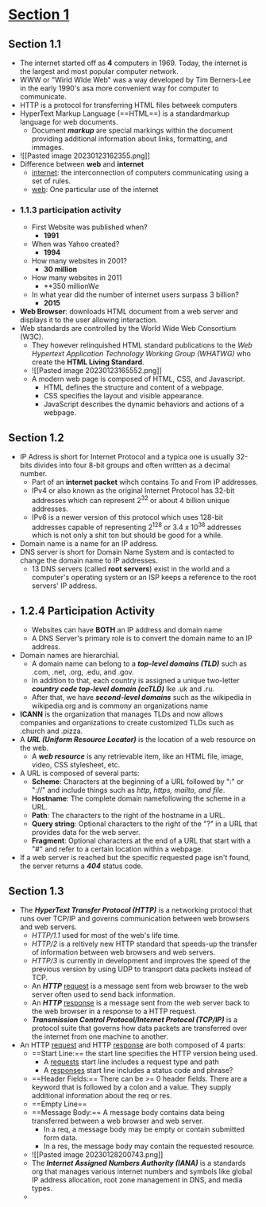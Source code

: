 # <u>Section 1</u>

## Section 1.1

- The internet started off as **4** computers in 1969. Today, the internet is the largest and most popular computer network.
- WWW or "Wirld WIde Web" was a way developed by Tim Berners-Lee in the early 1990's asa more convenient way for computer to communicate.
- HTTP is a protocol for transferring HTML files betweek computers
- HyperText Markup Language (==HTML==) is a standardmarkup language for web documents.
	- Document ***markup*** are special markings within the document providing additional information about links, formatting, and immages.
- ![[Pasted image 20230123162355.png]]
- Difference between **web** and **internet**
	- <u>internet</u>: the interconnection of computers communicating using a set of rules.
	- <u>web</u>: One particular use of the internet
- ### 1.1.3 participation activity
	- First Website was published when?
		- **1991**
	- When was Yahoo created?
		- **1994**
	- How many websites in 2001?
		- **30 million**
	- How many websites in 2011
		- **350 millionW*e*
	- In what year did the number of internet users surpass 3 billion?
		- **2015**
- **Web Browser**: downloads HTML document from a web server and displays it to the user allowing interaction.
- Web standards are controlled by the World Wide Web Consortium (W3C).
	- They however relinquished HTML standard publications to the *Web Hypertext Application Technology Working Group (WHATWG)* who create the **HTML Living Standard**.
	- ![[Pasted image 20230123165552.png]]
	- A modern web page is composed of HTML, CSS, and Javascript.
		- HTML defines the structure and content of a webpage.
		- CSS specifies the layout and visible appearance.
		- JavaScript describes the dynamic behaviors and actions of a webpage.

## Section 1.2

- IP Adress is short for Internet Protocol and a typica one is usually 32-bits divides into four 8-bit groups and often written as a decimal number.
	- Part of an **internet packet** wihch contains To and From IP addresses.
	- IPv4 or also known as the original Internet Protocol has 32-bit addresses which can represent 2<sup>32</sup> or about 4 billion unique addresses.
	- IPv6 is a newer version of this protocol which uses 128-bit addresses capable of representing 2<sup>128</sup> or 3.4 x 10<sup>38</sup> addresses which is not only a shit ton but should be good for a while.
- Domain name is a name for an IP address.
- DNS server is short for Domain Name System and is contacted to change the domain name to IP addresses.
	- 13 DNS servers (called **root servers**) exist in the world and a computer's operating system or an ISP keeps a reference to the root servers' IP address.
- ## 1.2.4 Participation Activity
	- Websites can have **BOTH** an IP address and domain name
	- A DNS Server's primary role is to convert the domain name to an IP address.
- Domain names are hierarchial. 
	- A domain name can belong to a ***top-level domains (TLD)*** such as .com, .net, .org, .edu, and .gov.
	- In addition to that, each country is assigned a unique two-letter ***country code top-level domain (ccTLD)*** lke .uk and .ru. 
	- After that, we have ***second-level domains*** such as the wikipedia in wikipedia.org and is commony an organizations name 
- **ICANN** is the organization that manages TLDs and now allows companies and organizations to create customized TLDs such as .church and .pizza.
- A ***URL (Uniform Resource Locator)*** is the location of a web resource on the web.
	- A ***web resource*** is any retrievable item, like an HTML file, image, video, CSS stylesheet, etc.
- A URL is composed of several parts:
	- **Scheme**: Characters at the beginning of a URL followed by ":" or "://" and include things such as *http, https, mailto, and file*.
	- **Hostname**: The complete domain namefollowing the scheme in a URL.
	- **Path**: The characters to the right of the hostname in a URL.
	- **Query string**: Optional characters to the right of the "?" in a URL that provides data for the web server.
	- **Fragment**: Optional characters at the end of a URL that start with a "#" and refer to a certain location within a webpage.
- If a web server is reached but the specific requested page isn't found, the server returns a ***404*** status code.
## Section 1.3

- The ***HyperText Transfer Protocol (HTTP)*** is a networking protocol that runs over TCP/IP and governs communication between web browsers and web servers.
	- *HTTP/1.1* used for most of the web's life time.
	- *HTTP/2* is a reltively new HTTP standard that speeds-up the transfer of information between web browsers and web servers.
	- *HTTP/3* is currently in development and improves the speed of the previous version by using UDP to transport data packets instead of TCP.
	- An ***HTTP*** <u>request</u> is a message sent from web browser to the web server often used to send back information.
	- An ***HTTP*** <u>response</u> is a message sent from the web server back to the web browser in a response to a HTTP request.
	- ***Transmission Control Protocol/Internet Protocol (TCP/IP)*** is a protocol suite that governs how data packets are transferred over the internet from one machine to another. 
- An HTTP <u>request</u> and HTTP <u>response</u> are both composed of 4 parts:
	- ==Start Line:== the start line specifies the HTTP version being used.
		- A <u>requests</u> start line includes a request type and path
		- A <u>responses</u> start line includes a status code and phrase?
	- ==Header Fields:== There can be >= 0 header fields. There are a keyword that is followed by a colon and a value. They supply additional information about the req or res.
	- ==Empty Line==
	- ==Message Body:== A message body contains data being transferred between a web browser and web server. 
		- In a req, a message body may be empty or contain submitted form data.
		- In a res, the message body may contain the requested resource.
	- ![[Pasted image 20230128200743.png]] 
	- The ***Internet Assigned Numbers Authority (IANA)*** is a standards org that manages various internet numbers and symbols like global IP address allocation, root zone management in DNS, and media types.
	- 
